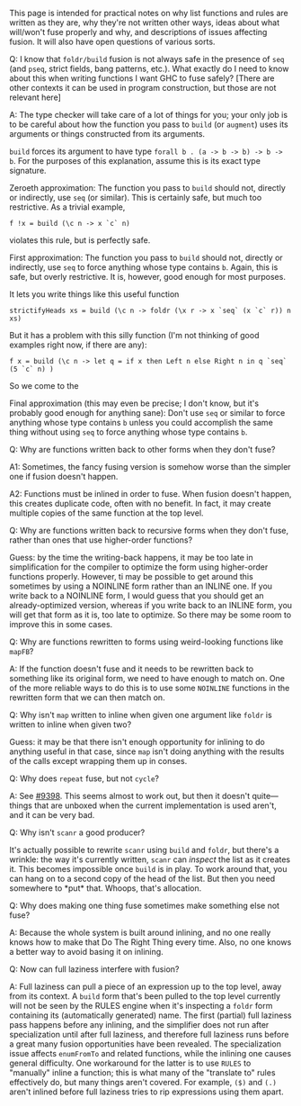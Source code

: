 
This page is intended for practical notes on why list functions and rules are written as they are, why they're not written other ways, ideas about what will/won't fuse properly and why, and descriptions of issues affecting fusion. It will also have open questions of various sorts.



Q: I know that `foldr/build` fusion is not always safe in the presence of `seq` (and `pseq`, strict fields, bang patterns, etc.). What exactly do I need to know about this when writing functions I want GHC to fuse safely? \[There are other contexts it can be used in program construction, but those are not relevant here\]



A: The type checker will take care of a lot of things for you; your only job is to be careful about how the function you pass to `build` (or `augment`) uses its arguments or things constructed from its arguments.



`build` forces its argument to have type `forall b . (a -> b -> b) -> b -> b`. For the purposes of this explanation, assume this is its exact type signature.



Zeroeth approximation: The function you pass to `build` should not, directly or indirectly, use `seq` (or similar). This is certainly safe, but much too restrictive. As a trivial example,


```
f !x = build (\c n -> x `c` n)
```


violates this rule, but is perfectly safe.



First approximation: The function you pass to `build` should not, directly or indirectly, use `seq` to force anything whose type contains `b`. Again, this is safe, but overly restrictive. It is, however, good enough for most purposes.



It lets you write things like this useful function


```
strictifyHeads xs = build (\c n -> foldr (\x r -> x `seq` (x `c` r)) n xs)
```


But it has a problem with this silly function (I'm not thinking of good examples right now, if there are any):


```
f x = build (\c n -> let q = if x then Left n else Right n in q `seq` (5 `c` n) )
```


So we come to the



Final approximation (this may even be precise; I don't know, but it's probably good enough for anything sane): Don't use `seq` or similar to force anything whose type contains `b` unless you could accomplish the same thing without using `seq` to force anything whose type contains `b`.



Q: Why are functions written back to other forms when they don't fuse?



A1: Sometimes, the fancy fusing version is somehow worse than the simpler one if fusion doesn't happen.



A2: Functions must be inlined in order to fuse. When fusion doesn't happen, this creates duplicate code, often with no benefit. In fact, it may create multiple copies of the same function at the top level.



Q: Why are functions written back to recursive forms when they don't fuse, rather than ones that use higher-order functions?



Guess: by the time the writing-back happens, it may be too late in simplification for the compiler to optimize the form using higher-order functions properly. However, ti may be possible to get around this sometimes by using a NOINLINE form rather than an INLINE one. If you write back to a NOINLINE form, I would guess that you should get an already-optimized version, whereas if you write back to an INLINE form, you will get that form as it is, too late to optimize. So there may be some room to improve this in some cases.



Q: Why are functions rewritten to forms using weird-looking functions like `mapFB`?



A: If the function doesn't fuse and it needs to be rewritten back to something like its original form, we need to have enough to match on. One of the more reliable ways to do this is to use some `NOINLINE` functions in the rewritten form that we can then match on.



Q: Why isn't `map` written to inline when given one argument like `foldr` is written to inline when given two?



Guess: it may be that there isn't enough opportunity for inlining to do anything useful in that case, since `map` isn't doing anything with the results of the calls except wrapping them up in conses.



Q: Why does `repeat` fuse, but not `cycle`?



A: See [\#9398](https://gitlab.staging.haskell.org/ghc/ghc/issues/9398). This seems almost to work out, but then it doesn't quite—things that are unboxed when the current implementation is used aren't, and it can be very bad.



Q: Why isn't `scanr` a good producer?



It's actually possible to rewrite `scanr` using `build` and `foldr`, but there's a wrinkle: the way it's currently written, `scanr` can *inspect* the list as it creates it. This becomes impossible once `build` is in play. To work around that, you can hang on to a second copy of the head of the list. But then you need somewhere to \*put\* that. Whoops, that's allocation.



Q: Why does making one thing fuse sometimes make something else not fuse?



A: Because the whole system is built around inlining, and no one really knows how to make that Do The Right Thing every time. Also, no one knows a better way to avoid basing it on inlining.



Q: Now can full laziness interfere with fusion?



A: Full laziness can pull a piece of an expression up to the top level, away from its context. A `build` form that's been pulled to the top level currently will not be seen by the RULES engine when it's inspecting a `foldr` form containing its (automatically generated) name. The first (partial) full laziness pass happens before any inlining, and the simplifier does not run after specialization until after full laziness, and therefore full laziness runs before a great many fusion opportunities have been revealed. The specialization issue affects `enumFromTo` and related functions, while the inlining one causes general difficulty. One workaround for the latter is to use `RULES` to "manually" inline a function; this is what many of the "translate to" rules effectively do, but many things aren't covered. For example, `($)` and `(.)` aren't inlined before full laziness tries to rip expressions using them apart.


